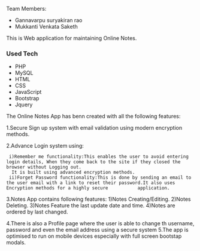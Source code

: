Team Members:
* Gannavarpu suryakiran rao
* Mukkanti Venkata Saketh 

This is Web application for maintaining Online Notes.

### Used Tech
* PHP
* MySQL
* HTML 
* CSS
* JavaScript
* Bootstrap
* Jquery

The Online Notes App has benn created with all the following features:

1.Secure Sign up system with email validation using modern encryption methods.







2.Advance Login system using:

     i)Remember me functionality:This enables the user to avoid entering login details, When they come back to the site if they closed the browser without Logging out.
      It is built using advanced encryption methods.
     ii)Forget Password functionality:This is done by sending an email to the user email with a link to reset their password.It also uses Encryption methods for a highly secure           application.


3.Notes App contains following features:
  1)Notes Creating/Editing.
  2)Notes Deleting.
  3)Notes Feature the last update date and time.
  4)Notes are ordered by last changed.

4.There is also a Profile page where the user is able to change th username, password and even the email address using a secure system
5.The app is optimised to run on mobile devices especially with full screen bootstap modals.
